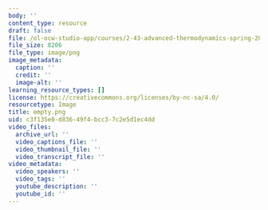 ```yaml
---
body: ''
content_type: resource
draft: false
file: /ol-ocw-studio-app/courses/2-43-advanced-thermodynamics-spring-2024/empty.png
file_size: 8206
file_type: image/png
image_metadata:
  caption: ''
  credit: ''
  image-alt: ''
learning_resource_types: []
license: https://creativecommons.org/licenses/by-nc-sa/4.0/
resourcetype: Image
title: empty.png
uid: c3f135e0-d836-49f4-bcc3-7c2e5d1ec4dd
video_files:
  archive_url: ''
  video_captions_file: ''
  video_thumbnail_file: ''
  video_transcript_file: ''
video_metadata:
  video_speakers: ''
  video_tags: ''
  youtube_description: ''
  youtube_id: ''
---
```

